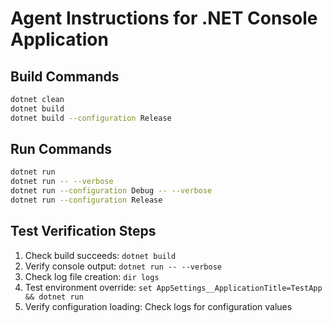 # Agent Instructions for .NET Console Application

## Build Commands
```bash
dotnet clean
dotnet build
dotnet build --configuration Release
```

## Run Commands
```bash
dotnet run
dotnet run -- --verbose
dotnet run --configuration Debug -- --verbose
dotnet run --configuration Release
```

## Test Verification Steps
1. Check build succeeds: `dotnet build`
2. Verify console output: `dotnet run -- --verbose`
3. Check log file creation: `dir logs`
4. Test environment override: `set AppSettings__ApplicationTitle=TestApp && dotnet run`
5. Verify configuration loading: Check logs for configuration values